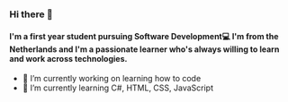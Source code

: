 ### Hi there 👋

#### I'm a first year student pursuing Software Development💻 I'm from the Netherlands  and I'm a passionate learner who's always willing to learn and work across technologies. 

- 🔭 I’m currently working on learning how to code
- 🌱 I’m currently learning C#, HTML, CSS, JavaScript
